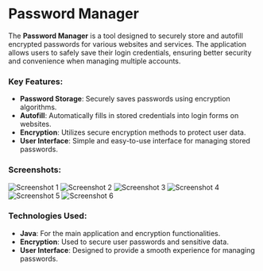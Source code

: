 # Password Manager

The **Password Manager** is a tool designed to securely store and autofill encrypted passwords for various websites and services. The application allows users to safely save their login credentials, ensuring better security and convenience when managing multiple accounts.

### Key Features:
- **Password Storage**: Securely saves passwords using encryption algorithms.
- **Autofill**: Automatically fills in stored credentials into login forms on websites.
- **Encryption**: Utilizes secure encryption methods to protect user data.
- **User Interface**: Simple and easy-to-use interface for managing stored passwords.

### Screenshots:
![Screenshot 1](https://user-images.githubusercontent.com/93151766/177179424-437b2e37-8020-4545-999f-e0b64fbb3f89.png)
![Screenshot 2](https://user-images.githubusercontent.com/93151766/177179430-63028306-bbee-46f4-bca5-4bfbc8da96dc.png)
![Screenshot 3](https://user-images.githubusercontent.com/93151766/177179431-91001d6b-08e7-433a-84a2-61fc10436a16.png)
![Screenshot 4](https://user-images.githubusercontent.com/93151766/177179433-c218222d-f74b-40a1-b879-92befa52b8dc.png)
![Screenshot 5](https://user-images.githubusercontent.com/93151766/177179435-13fd6b4e-d124-463f-8f48-9054363fdbd7.png)
![Screenshot 6](https://user-images.githubusercontent.com/93151766/177179437-ecb119ce-809f-4e98-9e3d-831d20356509.png)

### Technologies Used:
- **Java**: For the main application and encryption functionalities.
- **Encryption**: Used to secure user passwords and sensitive data.
- **User Interface**: Designed to provide a smooth experience for managing passwords.
